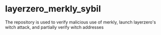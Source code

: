 # layerzero_merkly_sybil
The repository is used to verify malicious use of merkly, launch layerzero's witch attack, and partially verify witch addresses
